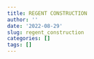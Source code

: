 ```yaml
---
title: REGENT CONSTRUCTION
author: ''
date: '2022-08-29'
slug: regent_construction
categories: []
tags: []
---
```

